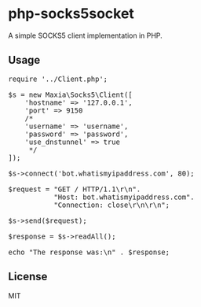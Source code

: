 php-socks5socket
================

A simple SOCKS5 client implementation in PHP.

## Usage

<pre>
require '../Client.php';

$s = new Maxia\Socks5\Client([
	'hostname' => '127.0.0.1',
	'port' => 9150
	/*
	'username' => 'username',
	'password' => 'password',
	'use_dnstunnel' => true
	 */
]);

$s->connect('bot.whatismyipaddress.com', 80);

$request = "GET / HTTP/1.1\r\n".
           "Host: bot.whatismyipaddress.com".
           "Connection: close\r\n\r\n";

$s->send($request);

$response = $s->readAll();

echo "The response was:\n" . $response;
</pre>

## License
MIT